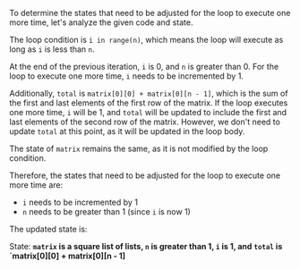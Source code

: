 To determine the states that need to be adjusted for the loop to execute one more time, let's analyze the given code and state.

The loop condition is `i in range(n)`, which means the loop will execute as long as `i` is less than `n`. 

At the end of the previous iteration, `i` is 0, and `n` is greater than 0. For the loop to execute one more time, `i` needs to be incremented by 1.

Additionally, `total` is `matrix[0][0] + matrix[0][n - 1]`, which is the sum of the first and last elements of the first row of the matrix. If the loop executes one more time, `i` will be 1, and `total` will be updated to include the first and last elements of the second row of the matrix. However, we don't need to update `total` at this point, as it will be updated in the loop body.

The state of `matrix` remains the same, as it is not modified by the loop condition.

Therefore, the states that need to be adjusted for the loop to execute one more time are:

* `i` needs to be incremented by 1
* `n` needs to be greater than 1 (since `i` is now 1)

The updated state is:

State: **`matrix` is a square list of lists, `n` is greater than 1, `i` is 1, and `total` is `matrix[0][0] + matrix[0][n - 1]**